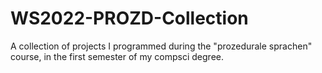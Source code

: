 # WS2022-PROZD-Collection
A collection of projects I programmed during the "prozedurale sprachen" course, in the first semester of my compsci degree.
